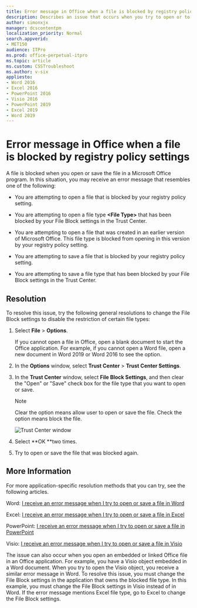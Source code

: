 ```yaml
---
title: Error message in Office when a file is blocked by registry policy settings
description: Describes an issue that occurs when you try to open or to save a file type that is blocked by your registry policy setting in one of the Office 2019 or Office 2016 apps.
author: simonxjx
manager: dcscontentpm
localization_priority: Normal
search.appverid: 
- MET150
audience: ITPro
ms.prod: office-perpetual-itpro
ms.topic: article
ms.custom: CSSTroubleshoot
ms.author: v-six
appliesto:
- Word 2016
- Excel 2016
- PowerPoint 2016
- Visio 2016
- PowerPoint 2019
- Excel 2019
- Word 2019
---
```


# Error message in Office when a file is blocked by registry policy settings

A file is blocked when you open or save the file in a Microsoft Office program. In this situation, you may receive an error message that resembles one of the following:

- You are attempting to open a file that is blocked by your registry policy setting.

- You are attempting to open a file type **\<File Type>** that has been blocked by your File Block settings in the Trust Center.   
- You are attempting to open a file that was created in an earlier version of Microsoft Office. This file type is blocked from opening in this version by your registry policy setting.   
- You are attempting to save a file that is blocked by your registry policy setting.

- You are attempting to save a file type **<File Type>** that has been blocked by your File Block settings in the Trust Center.    

## Resolution

To resolve this issue, try the following general resolutions to change the File Block settings to disable the restriction of certain file types: 
 
1. Select **File** > **Options**.
 
    If you cannot open a file in Office, open a blank document to start the Office application. For example, if you cannot open a Word file, open a new document in Word 2019 or Word 2016 to see the option.    
2. In the **Options** window, select **Trust Center** > **Trust Center Settings**.    
3. In the **Trust Center** window, select **File Block Settings**, and then clear the "Open" or "Save" check box for the file type that you want to open or save.

    > [!NOTE]
    > Clear the option means allow user to open or save the file. Check the option means block the file.     

    ![Trust Center window](https://msegceporticoprodassets.blob.core.windows.net/asset-blobs/4013470_en_1)    
1. Select **OK **two times.    
1. Try to open or save the file that was blocked again.    
 
##  More Information

For more application-specific resolution methods that you can try, see the following articles.

Word: [I receive an error message when I try to open or save a file in Word](https://support.microsoft.com/help/922849)
 
Excel: [I receive an error message when I try to open or save a file in Excel](https://support.microsoft.com/help/922848)
 
PowerPoint: [I receive an error message when I try to open or save a file in PowerPoint](https://support.microsoft.com/help/922847)
 
Visio: [I receive an error message when I try to open or save a file in Visio](https://support.microsoft.com/help/2832600)

The issue can also occur when you open an embedded or linked Office file in an Office application. For example, you have a Visio object embedded in a Word document. When you try to open the Visio object, you receive a similar error message in Word. To resolve this issue, you must change the File Block settings in the application that owns the blocked file type. In this example, you must change the File Block settings in Visio instead of in Word. If the error message mentions Excel file type, go to Excel to change the File Block settings.
